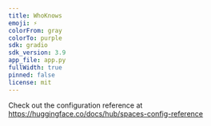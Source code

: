 ```yaml
---
title: WhoKnows
emoji: ⚡
colorFrom: gray
colorTo: purple
sdk: gradio
sdk_version: 3.9
app_file: app.py
fullWidth: true
pinned: false
license: mit
---
```


Check out the configuration reference at https://huggingface.co/docs/hub/spaces-config-reference

